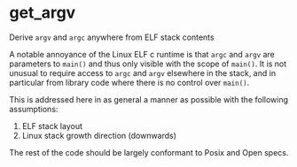 # get_argv
Derive `argv` and `argc` anywhere from ELF stack contents

A notable annoyance of the Linux ELF c runtime is that `argc` and `argv` are parameters to `main()` and thus only visible with the scope of `main()`.  It is not unusual to require access to `argc` and `argv` elsewhere in the stack, and in particular from library code where there is no control over `main()`.

This is addressed here in as general a manner as possible with the following assumptions:
1. ELF stack layout
2. Linux stack growth direction (downwards)

The rest of the code should be largely conformant to Posix and Open specs.
